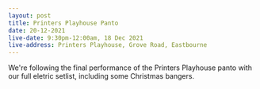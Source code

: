 ```yaml
---
layout: post
title: Printers Playhouse Panto
date: 20-12-2021
live-date: 9:30pm-12:00am, 18 Dec 2021
live-address: Printers Playhouse, Grove Road, Eastbourne
---
```


We're following the final performance of the Printers Playhouse panto with our full eletric setlist, including some Christmas bangers. 
